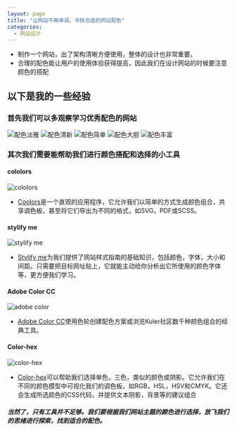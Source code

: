 ```yaml
---
layout: page
title: "让网站不再单调，寻找合适的网站配色"
categories:
  - 网站设计
---
```


- 制作一个网站，出了架构清晰方便使用，整体的设计也非常重要。
- 合理的配色能让用户的使用体验获得提高，因此我们在设计网站的时候要注意颜色的搭配

## 以下是我的一些经验
### 首先我们可以多观察学习优秀配色的网站
![配色淡雅](https://gitee.com/jiayichen/jiayichen/raw/gh-pages/assets/images/%E9%85%8D%E8%89%B2%E6%B7%A1%E9%9B%85.png)
![配色清新](https://gitee.com/jiayichen/jiayichen/raw/gh-pages/assets/images/%E9%85%8D%E8%89%B2%E6%B8%85%E6%96%B0.png)
![配色简单](https://gitee.com/jiayichen/jiayichen/raw/gh-pages/assets/images/%E9%85%8D%E8%89%B2%E7%AE%80%E5%8D%95.png)
![配色大胆](https://gitee.com/jiayichen/jiayichen/raw/gh-pages/assets/images/%E9%85%8D%E8%89%B2%E5%A4%A7%E8%83%86.png)
![配色丰富](https://gitee.com/jiayichen/jiayichen/raw/gh-pages/assets/images/%E9%85%8D%E8%89%B2%E4%B8%B0%E5%AF%8C.png)

### 其次我们需要能帮助我们进行颜色搭配和选择的小工具
#### cololors
![cololors](https://gitee.com/jiayichen/jiayichen/raw/gh-pages/assets/images/coolors.png)
- [Coolors](https://coolors.co/)是一个直观的应用程序，它允许我们以简单的方式生成颜色组合，共享调色板，甚至将它们导出为不同的格式，如SVG，PDF或SCSS。

#### stylify me
![stylify me](https://gitee.com/jiayichen/jiayichen/raw/gh-pages/assets/images/stylifyme.png)
- [Stylify me](http://stylifyme.com/)为我们提供了网站样式指南的基础知识，包括颜色，字体，大小和间距。只需要把目标网址贴上，它就能主动给你分析出它所使用的颜色字体等，更方便我们学习。

#### Adobe Color CC
![adobe color](https://gitee.com/jiayichen/jiayichen/raw/gh-pages/assets/images/adobe%20color.png)
- [Adobe Color CC](https://color.adobe.com/zh/create/color-wheel/)使用色轮创建配色方案或浏览Kuler社区数千种颜色组合的经典工具。

#### Color-hex
![color-hex](https://gitee.com/jiayichen/jiayichen/raw/gh-pages/assets/images/color-hex.png)
- [Color-hex](https://www.color-hex.com/)可以帮助我们选择单色，三色，类似的颜色或阴影。它允许我们在不同的颜色模型中可视化我们的调色板，如RGB，HSL，HSV和CMYK。它还会生成所选颜色的CSS代码，并提供文本阴影，背景等的建议组合

##### 当然了，只有工具并不足够。我们要根据我们网站主题的颜色进行选择，放飞我们的思绪进行探索，找到适合的配色。